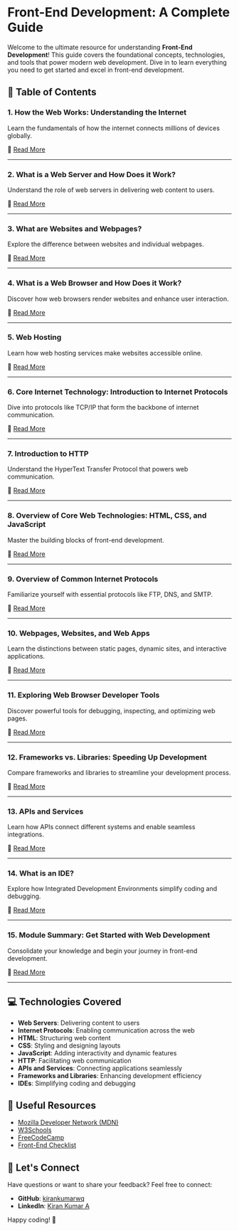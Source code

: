 # Front-End Development: A Complete Guide

Welcome to the ultimate resource for understanding **Front-End Development**! This guide covers the foundational concepts, technologies, and tools that power modern web development. Dive in to learn everything you need to get started and excel in front-end development.

## 📜 Table of Contents


### 1. How the Web Works: Understanding the Internet
Learn the fundamentals of how the internet connects millions of devices globally.

📖 [Read More](#)

---

### 2. What is a Web Server and How Does it Work?
Understand the role of web servers in delivering web content to users.

📖 [Read More](#)

---

### 3. What are Websites and Webpages?
Explore the difference between websites and individual webpages.

📖 [Read More](#)

---

### 4. What is a Web Browser and How Does it Work?
Discover how web browsers render websites and enhance user interaction.

📖 [Read More](#)

---

### 5. Web Hosting
Learn how web hosting services make websites accessible online.

📖 [Read More](#)

---

### 6. Core Internet Technology: Introduction to Internet Protocols
Dive into protocols like TCP/IP that form the backbone of internet communication.

📖 [Read More](#)

---

### 7. Introduction to HTTP
Understand the HyperText Transfer Protocol that powers web communication.

📖 [Read More](#)

---

### 8. Overview of Core Web Technologies: HTML, CSS, and JavaScript
Master the building blocks of front-end development.

📖 [Read More](#)

---

### 9. Overview of Common Internet Protocols
Familiarize yourself with essential protocols like FTP, DNS, and SMTP.

📖 [Read More](#)

---

### 10. Webpages, Websites, and Web Apps
Learn the distinctions between static pages, dynamic sites, and interactive applications.

📖 [Read More](#)

---

### 11. Exploring Web Browser Developer Tools
Discover powerful tools for debugging, inspecting, and optimizing web pages.

📖 [Read More](#)

---

### 12. Frameworks vs. Libraries: Speeding Up Development
Compare frameworks and libraries to streamline your development process.

📖 [Read More](#)

---

### 13. APIs and Services
Learn how APIs connect different systems and enable seamless integrations.

📖 [Read More](#)

---

### 14. What is an IDE?
Explore how Integrated Development Environments simplify coding and debugging.

📖 [Read More](#)

---

### 15. Module Summary: Get Started with Web Development
Consolidate your knowledge and begin your journey in front-end development.

📖 [Read More](#)

---

## 💻 Technologies Covered
- **Web Servers**: Delivering content to users
- **Internet Protocols**: Enabling communication across the web
- **HTML**: Structuring web content
- **CSS**: Styling and designing layouts
- **JavaScript**: Adding interactivity and dynamic features
- **HTTP**: Facilitating web communication
- **APIs and Services**: Connecting applications seamlessly
- **Frameworks and Libraries**: Enhancing development efficiency
- **IDEs**: Simplifying coding and debugging

## 🔗 Useful Resources
- [Mozilla Developer Network (MDN)](https://developer.mozilla.org/)
- [W3Schools](https://www.w3schools.com/)
- [FreeCodeCamp](https://www.freecodecamp.org/)
- [Front-End Checklist](https://frontendchecklist.io/)

## 🌟 Let's Connect
Have questions or want to share your feedback? Feel free to connect:

- **GitHub**: [kirankumarwq](https://github.com/kirankumarwq)
- **LinkedIn**: [Kiran Kumar A](https://www.linkedin.com/in/kirankumar21/)

Happy coding! 🎉
